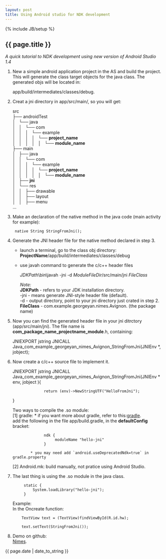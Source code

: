 ```yaml
---
layout: post 
title: Using Android studio for NDK development
---
```

{% include JB/setup %}

<h2>{{ page.title }}</h2>
<i>A quick tutorial to NDK development using new version of Android Studio 1.4</i>

1. New a simple android application project in the AS and build the project. This will generate the class target objects for the java class. The generated objs will be located in:  
     
     app/build/intermediates/classes/debug.  

2. Creat a jni directory in app/src/main/, so you will get:  
    
    src  
    ├── androidTest  
    │   └── java  
    │   │   └── com  
    │   │   │   └── example  
    │   │   │   │   └── **project_name**  
    │   │   │   │   │   └── **module_name**  
    ├── main  
    │   ├── java  
    │   │   └── com  
    │   │   │        └── example  
    │   │   │   │           └── **project_name**  
    │   │   │   │   │               └── **module_name**  
    │   ├── **jni**  
    │   └── res  
    │   │       ├── drawable  
    │   │      ├── layout  
    │   │       ├── menu  
     ...  
  
3. Make an declaration of the native method in the java code (main activity for example):  

        native String StringFromJni();  

4. Generate the JNI header file for the native method declared in step 3.  
   * launch a terminal, go to the class obj directory: __ProjectName__/app/build/intermediates/classes/debug  
   * use javah command to generate the c/c++ header files  
       
       $JDKPath$\bin\javah -jni -d $ModuleFileDir$/src/main/jni $FileClass$

       <i>Note:</i>  
       __JDKPath__ - refers to your JDK installation directory.  
       -jni - means generate JNI-style header file (default).  
       -d - output directory, point to your jni directory just crated in step 2.  
       __FileClass__ - com.example.georgeyan.nimes.Avignon. (the package name)

5. Now you can find the generated header file in your jni ditrctory (app/src/main/jni). The file name is __com_package_name_projectname_module__.h, containing:  


   JNIEXPORT jstring JNICALL Java_com_example_georgeyan_nimes_Avignon_StringFromJni(JNIEnv *, jobject);  

6. Now create a c/c++ source file to implement it.  

   JNIEXPORT jstring JNICALL Java_com_example_georgeyan_nimes_Avignon_StringFromJni(JNIEnv * env, jobject ){  
  
                     return (env)->NewStringUTF("HelloFromJni");
   }  

   Two ways to compile the .so module:  
   [1] gradle: 
               * if you want more about gradle, refer to this:[gradle](http://gradle.org/).    
               add the following in the file app/build.gradle, in the __defaultConfig__ bracket:  

                     ndk {  
                          moduleName "hello-jni"  
                     }  

               * you may need add `android.useDeprecatedNdk=true` in gradle.property

   [2] Android.mk: build manually, not pratice using Android Studio.  

7. The last thing is using the .so module in the java class.  

            static {  
                System.loadLibrary("hello-jni");  
            }  

   Example:  
   In the Oncreate function:  
  
           TextView text = (TextView)findViewById(R.id.hw);  
           
           text.setText(StringFromJni());  

8. Demo on github:  
           [Nimes](https://github.com/GiantGeorgeGo/Nimes.git).  


<p>{{ page.date | date_to_string }}</p>
